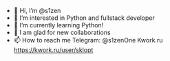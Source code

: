 - 👋 Hi, I’m @s1zen
- 👀 I’m interested in Python and fullstack developer
- 🌱 I’m currently learning Python!
- 💞️ I am glad for new collaborations
- 📫 How to reach me Telegram: @s1zenOne Kwork.ru https://kwork.ru/user/sklopt

